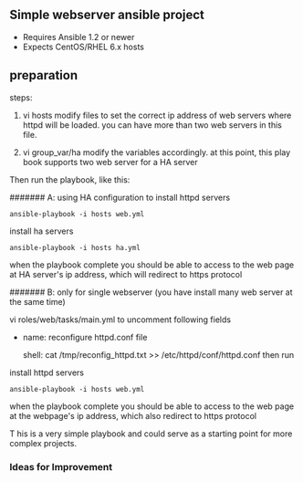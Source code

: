 ## Simple webserver ansible project


- Requires Ansible 1.2 or newer
- Expects CentOS/RHEL 6.x hosts



## preparation 

steps:
1. vi hosts 
	modify files to set the correct ip address of web servers where httpd will be loaded. you can have more than two web servers in this file.

2. vi group_var/ha
	modify the variables accordingly. at this point, this play book supports two web server for a HA server


 


Then run the playbook, like this:




####### A: using HA configuration
to 
install httpd servers
 
	ansible-playbook -i hosts web.yml 


install ha servers

	ansible-playbook -i hosts ha.yml


when the playbook complete you should be able to access to the web page at HA server's ip address, which will redirect to https protocol






####### B: only for single webserver (you have install many web server at the same time)


vi roles/web/tasks/main.yml to uncomment following fields

 - name: reconfigure httpd.conf file

   shell: cat /tmp/reconfig_httpd.txt >> /etc/httpd/conf/httpd.conf
then run

install httpd servers
 
	ansible-playbook -i hosts web.yml




when the playbook complete you should be able to access to the web page at the webpage's ip address, which also redirect to https protocol




T
his is a very simple playbook and could serve as a starting point for more
complex projects. 

### Ideas for Improvement
